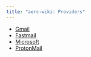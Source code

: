 ```yaml
---
title: "aerc-wiki: Providers"
---
```


- [Gmail](providers/gmail.md)
- [Fastmail](providers/fastmail.md)
- [Microsoft](providers/microsoft.md)
- [ProtonMail](providers/protonmail.md)
